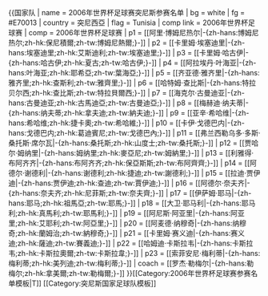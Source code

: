 {{国家队
 | name      = 2006年世界杯足球赛突尼斯参赛名单
 | bg        = white
 | fg        = #E70013
 | country   = 突尼西亞
 | flag      = Tunisia
 | comp link = 2006年世界杯足球赛
 | comp      = 2006年世界杯足球赛
 | p1        = [[阿里·博姆尼热尔|-{zh-hans:博姆尼热尔;zh-hk:保尼積爾;zh-tw:博姆尼熱爾;}-]]
 | p2        = [[卡里姆·埃塞迪里|-{zh-hans:埃塞迪里;zh-hk:艾斯迪利;zh-tw:埃塞迪里;}-]]
 | p3        = [[卡里姆·哈古伊|-{zh-hans:哈古伊;zh-hk:夏古;zh-tw:哈古伊;}-]]
 | p4        = [[阿拉埃丹·叶海亚|-{zh-hans:叶海亚;zh-hk:耶希亞;zh-tw:葉海亞;}-]]
 | p5        = [[齐亚德·雅齐里|-{zh-hans:雅齐里;zh-hk:查斯利;zh-tw:雅齊里;}-]]
 | p6        = [[哈特姆·查比斯|-{zh-hans:特拉贝尔西;zh-hk:查比斯;zh-tw:特拉貝爾西;}-]]
 | p7        = [[海克尔·古曼迪亚|-{zh-hans:古曼迪亚;zh-hk:古馬迪亞;zh-tw:古曼迪亞;}-]]
 | p8        = [[梅赫迪·纳夫蒂|-{zh-hans:纳夫蒂;zh-hk:拿夫迪;zh-tw:納夫迪;}-]]
 | p9        = [[亚辛·希哈维|-{zh-hans:希哈维;zh-hk:捷卡奧;zh-tw:希哈維;}-]]
 | p10       = [[卡伊·戈德巴内|-{zh-hans:戈德巴内;zh-hk:葛迪賓尼;zh-tw:戈德巴內;}-]]
 | p11       = [[弗兰西勒乌多·多斯·桑托斯·席尔瓦|-{zh-hans:桑托斯;zh-hk:山度士;zh-tw:桑托斯;}-]]
 | p12       = [[贾哈尔·姆纳里|-{zh-hans:姆纳里;zh-hk:麥亞尼;zh-tw:姆納里;}-]]
 | p13       = [[利雅得·布阿齐齐|-{zh-hans:布阿齐齐;zh-hk:保亞斯斯;zh-tw:布阿齊齊;}-]]
 | p14       = [[阿德尔·谢德利|-{zh-hans:谢德利;zh-hk:捷迪;zh-tw:謝德利;}-]]
 | p15       = [[拉迪·贾伊迪|-{zh-hans:贾伊迪;zh-hk:查迪;zh-tw:賈伊迪;}-]]
 | p16       = [[阿德尔·奈夫齐|-{zh-hans:奈夫齐;zh-hk:尼菲斯;zh-tw:奈夫齊;}-]]
 | p17       = [[伊萨姆·耶马|-{zh-hans:耶马;zh-hk:祖馬亞;zh-tw:耶馬;}-]]
 | p18       = [[大卫·耶马利|-{zh-hans:耶马利;zh-hk:真馬利;zh-tw:耶馬利;}-]]
 | p19       = [[阿尼斯·阿亚里|-{zh-hans:阿亚里;zh-hk:艾耶利;zh-tw:阿亞里;}-]]
 | p20       = [[阿麦德·纳穆奇|-{zh-hans:纳穆奇;zh-hk:蘭姆治;zh-tw:納穆奇;}-]]
 | p21       = [[卡里姆·赛义迪|-{zh-hans:赛义迪;zh-hk:薩迪;zh-tw:賽義迪;}-]]
 | p22       = [[哈姆迪·卡斯拉韦|-{zh-hans:卡斯拉韦;zh-hk:卡斯拉奧爾;zh-tw:卡斯拉韋;}-]]
 | p23       = [[索菲安尼·梅利蒂|-{zh-hans:梅利蒂;zh-hk:美列迪;zh-tw:梅利蒂;}-]]
 | coach     = [[罗杰·勒梅尔|-{zh-hans:勒梅尔;zh-hk:拿美爾;zh-tw:勒梅爾;}-]]
}}<noinclude>[[Category:2006年世界杯足球赛参赛名单模板|T]]
[[Category:突尼斯国家足球队模板]]
</noinclude>